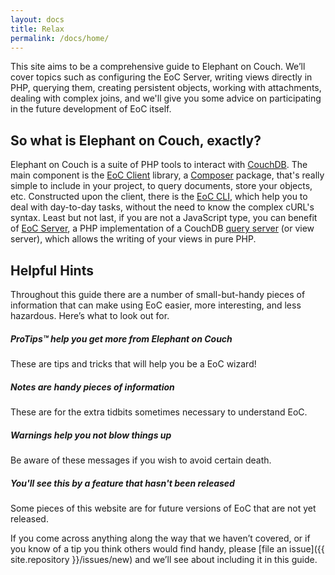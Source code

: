 ```yaml
---
layout: docs
title: Relax
permalink: /docs/home/
---
```


This site aims to be a comprehensive guide to Elephant on Couch. We’ll cover topics such
as configuring the EoC Server, writing views directly in PHP, querying them, creating persistent objects,
working with attachments, dealing with complex joins, and we'll give you some advice on participating in the future
development of EoC itself.

## So what is Elephant on Couch, exactly?

Elephant on Couch is a suite of PHP tools to interact with [CouchDB](http://couchdb.apache.org/). The main component is 
the [EoC Client](http://daringfireball.net/projects/markdown/) library, a 
[Composer](https://getcomposer.org/) package, that's really simple to include in your project, to query documents, 
store your objects, etc. Constructed upon the client, there is the [EoC CLI](http://daringfireball.net/projects/markdown/), 
which help you to deal with day-to-day tasks, without the need to know the complex cURL's syntax.
Least but not last, if you are not a JavaScript type, you can benefit of [EoC Server](http://daringfireball.net/projects/markdown/), 
a PHP implementation of a CouchDB [query server](http://docs.couchdb.org/en/latest/config/query-servers.html) 
(or view server), which allows the writing of your views in pure PHP.

## Helpful Hints

Throughout this guide there are a number of small-but-handy pieces of
information that can make using EoC easier, more interesting, and less
hazardous. Here’s what to look out for.

<div class="note">
  <h5>ProTips™ help you get more from Elephant on Couch</h5>
  <p>These are tips and tricks that will help you be a EoC wizard!</p>
</div>

<div class="note info">
  <h5>Notes are handy pieces of information</h5>
  <p>These are for the extra tidbits sometimes necessary to understand EoC.</p>
</div>

<div class="note warning">
  <h5>Warnings help you not blow things up</h5>
  <p>Be aware of these messages if you wish to avoid certain death.</p>
</div>

<div class="note unreleased">
  <h5>You'll see this by a feature that hasn't been released</h5>
  <p>Some pieces of this website are for future versions of EoC that are not yet released.</p>
</div>

If you come across anything along the way that we haven’t covered, or if you
know of a tip you think others would find handy, please [file an
issue]({{ site.repository }}/issues/new) and we’ll see about
including it in this guide.
